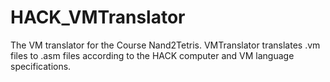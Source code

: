 # HACK_VMTranslator
The VM translator for the Course Nand2Tetris.
VMTranslator translates .vm files to .asm files according to the HACK computer and VM language specifications.
